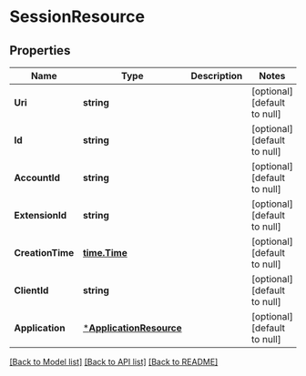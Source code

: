 # SessionResource

## Properties
Name | Type | Description | Notes
------------ | ------------- | ------------- | -------------
**Uri** | **string** |  | [optional] [default to null]
**Id** | **string** |  | [optional] [default to null]
**AccountId** | **string** |  | [optional] [default to null]
**ExtensionId** | **string** |  | [optional] [default to null]
**CreationTime** | [**time.Time**](time.Time.md) |  | [optional] [default to null]
**ClientId** | **string** |  | [optional] [default to null]
**Application** | [***ApplicationResource**](ApplicationResource.md) |  | [optional] [default to null]

[[Back to Model list]](../README.md#documentation-for-models) [[Back to API list]](../README.md#documentation-for-api-endpoints) [[Back to README]](../README.md)


